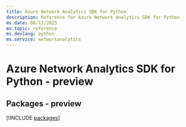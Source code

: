 ```yaml
---
title: Azure Network Analytics SDK for Python
description: Reference for Azure Network Analytics SDK for Python
ms.date: 08/12/2025
ms.topic: reference
ms.devlang: python
ms.service: networkanalytics
---
```

# Azure Network Analytics SDK for Python - preview
## Packages - preview
[!INCLUDE [packages](network-analytics-index.md)]